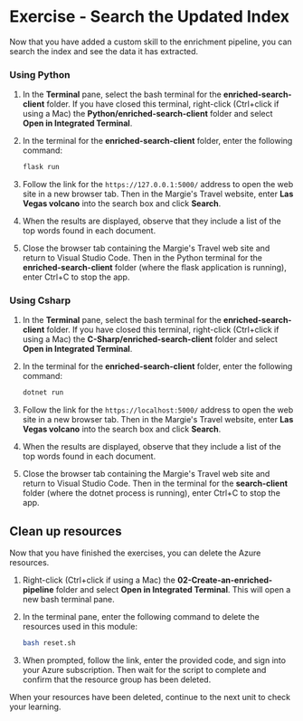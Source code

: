 # Exercise - Search the Updated Index

Now that you have added a custom skill to the enrichment pipeline, you can search the index and see the data it has extracted.

### Using Python

1. In the **Terminal** pane, select the bash terminal for the **enriched-search-client** folder. If you have closed this terminal, right-click (Ctrl+click if using a Mac) the **Python/enriched-search-client** folder and select **Open in Integrated Terminal**.
2. In the terminal for the **enriched-search-client** folder, enter the following command:

    ```bash
    flask run
    ```

3. Follow the link for the `https://127.0.0.1:5000/` address to open the web site in a new browser tab. Then in the Margie's Travel website, enter **Las Vegas volcano** into the search box and click **Search**.
4. When the results are displayed, observe that they include a list of the top words found in each document.
5. Close the browser tab containing the Margie's Travel web site and return to Visual Studio Code. Then in the Python terminal for the **enriched-search-client** folder (where the flask application is running), enter Ctrl+C to stop the app.

### Using Csharp

1. In the **Terminal** pane, select the bash terminal for the **enriched-search-client** folder. If you have closed this terminal, right-click (Ctrl+click if using a Mac) the **C-Sharp/enriched-search-client** folder and select **Open in Integrated Terminal**.
2. In the terminal for the **enriched-search-client** folder, enter the following command:

    ```bash
    dotnet run
    ```

3. Follow the link for the `https://localhost:5000/` address to open the web site in a new browser tab. Then in the Margie's Travel website, enter **Las Vegas volcano** into the search box and click **Search**.
4. When the results are displayed, observe that they include a list of the top words found in each document.
5. Close the browser tab containing the Margie's Travel web site and return to Visual Studio Code. Then in the terminal for the **search-client** folder (where the dotnet process is running), enter Ctrl+C to stop the app.


## Clean up resources

Now that you have finished the exercises, you can delete the Azure resources.

1. Right-click (Ctrl+click if using a Mac) the **02-Create-an-enriched-pipeline** folder and select **Open in Integrated Terminal**. This will open a new bash terminal pane.
2. In the terminal pane, enter the following command to delete the resources used in this module:

    ```bash
    bash reset.sh
    ```

3. When prompted, follow the link, enter the provided code, and sign into your Azure subscription. Then wait for the script to complete and confirm that the resource group has been deleted.

When your resources have been deleted, continue to the next unit to check your learning.
